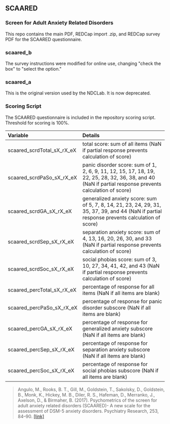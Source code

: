 ## SCAARED
### Screen for Adult Anxiety Related Disorders

This repo contains the main PDF, REDCap import .zip, and REDCap survey PDF for the SCAARED questionnaire.


### scaared_b
The survey instructions were modified for online use, changing "check the box" to "select the option."

### scaared_a
This is the original version used by the NDCLab. It is now deprecated.


### Scoring Script
The SCAARED questionnaire is included in the repository scoring script. Threshold for scoring is 100%.

| Variable | Details |
| :--  | :--  |
| scaared_scrdTotal_sX_rX_eX | total score: sum of all items (NaN if partial response prevents calculation of score) |
| scaared_scrdPaSo_sX_rX_eX | panic disorder score: sum of 1, 2, 6, 9, 11, 12, 15, 17, 18, 19, 22, 25, 28, 32, 36, 38, and 40 (NaN if partial response prevents calculation of score) |
| scaared_scrdGA_sX_rX_eX | generalized anxiety score: sum of 5, 7, 8, 14, 21, 23, 24, 29, 31, 35, 37, 39, and 44 (NaN if partial response prevents calculation of score) |
| scaared_scrdSep_sX_rX_eX | separation anxiety score: sum of 4, 13, 16, 20, 26, 30, and 33 (NaN if partial response prevents calculation of score) |
| scaared_scrdSoc_sX_rX_eX | social phobias score: sum of 3, 10, 27, 34, 41, 42, and 43 (NaN if partial response prevents calculation of score) |
| scaared_percTotal_sX_rX_eX | percentage of response for all items (NaN if all items are blank) |
| scaared_percPaSo_sX_rX_eX | percentage of response for panic disorder subscore (NaN if all items are blank) |
| scaared_percGA_sX_rX_eX | percentage of response for generalized anxiety subscore (NaN if all items are blank) |
| scaared_percSep_sX_rX_eX | percentage of response for separation anxiety subscore (NaN if all items are blank) |
| scaared_percSoc_sX_rX_eX | percentage of response for social phobias subscore (NaN if all items are blank) |

> Angulo, M., Rooks, B. T., Gill, M., Goldstein, T., Sakolsky, D., Goldstein, B., Monk, K., Hickey, M. B., Diler, R. S., Hafeman, D., Merranko, J., Axelson, D., & Birmaher, B. (2017). Psychometrics of the screen for adult anxiety related disorders (SCAARED)- A new scale for the assessment of DSM-5 anxiety disorders. Psychiatry Research, 253, 84–90. [[link]](https://pubmed.ncbi.nlm.nih.gov/28359032/)